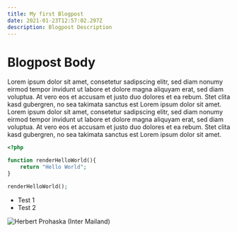 ```yaml
---
title: My first Blogpost
date: 2021-01-23T12:57:02.297Z
description: Blogpost Description
---
```

# Blogpost Body

Lorem ipsum dolor sit amet, consetetur sadipscing elitr, sed diam nonumy eirmod tempor invidunt ut labore et dolore magna aliquyam erat, sed diam voluptua. At vero eos et accusam et justo duo dolores et ea rebum. Stet clita kasd gubergren, no sea takimata sanctus est Lorem ipsum dolor sit amet. Lorem ipsum dolor sit amet, consetetur sadipscing elitr, sed diam nonumy eirmod tempor invidunt ut labore et dolore magna aliquyam erat, sed diam voluptua. At vero eos et accusam et justo duo dolores et ea rebum. Stet clita kasd gubergren, no sea takimata sanctus est Lorem ipsum dolor sit amet.

```php
<?php

function renderHelloWorld(){
    return "Hello World";
}

renderHelloWorld();
```

* Test 1
* Test 2

![Herbert Prohaska (Inter Mailand)](/img/herbert_prohaska_inter.jpg "Herbert Prohaska")